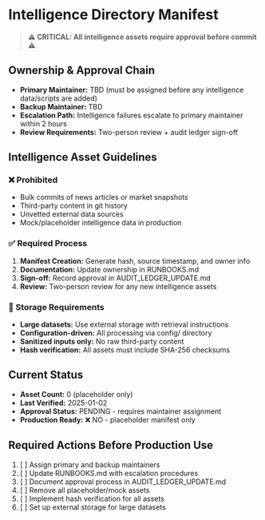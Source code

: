 # Intelligence Directory Manifest

> **⚠️ CRITICAL: All intelligence assets require approval before commit ⚠️**

## Ownership & Approval Chain

- **Primary Maintainer:** TBD (must be assigned before any intelligence data/scripts are added)
- **Backup Maintainer:** TBD
- **Escalation Path:** Intelligence failures escalate to primary maintainer within 2 hours
- **Review Requirements:** Two-person review + audit ledger sign-off

## Intelligence Asset Guidelines

### ❌ Prohibited
- Bulk commits of news articles or market snapshots
- Third-party content in git history  
- Unvetted external data sources
- Mock/placeholder intelligence data in production

### ✅ Required Process
1. **Manifest Creation:** Generate hash, source timestamp, and owner info
2. **Documentation:** Update ownership in RUNBOOKS.md
3. **Sign-off:** Record approval in AUDIT_LEDGER_UPDATE.md  
4. **Review:** Two-person review for any new intelligence assets

### 📁 Storage Requirements
- **Large datasets:** Use external storage with retrieval instructions
- **Configuration-driven:** All processing via config/ directory
- **Sanitized inputs only:** No raw third-party content
- **Hash verification:** All assets must include SHA-256 checksums

## Current Status

- **Asset Count:** 0 (placeholder only)
- **Last Verified:** 2025-01-02
- **Approval Status:** PENDING - requires maintainer assignment
- **Production Ready:** ❌ NO - placeholder manifest only

## Required Actions Before Production Use

1. [ ] Assign primary and backup maintainers
2. [ ] Update RUNBOOKS.md with escalation procedures  
3. [ ] Document approval process in AUDIT_LEDGER_UPDATE.md
4. [ ] Remove all placeholder/mock assets
5. [ ] Implement hash verification for all assets
6. [ ] Set up external storage for large datasets